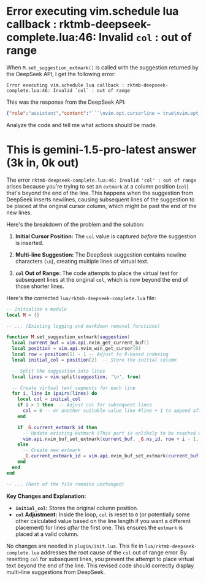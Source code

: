 # Error executing vim.schedule lua callback : rktmb-deepseek-complete.lua:46: Invalid `col` : out of range

When `M.set_suggestion_extmark()` is called with the suggestion returned by the DeepSeek API, I get the following error:

```
Error executing vim.schedule lua callback : rktmb-deepseek-complete.lua:46: Invalid `col` : out of range
```

This was the response from the DeepSeek API:

```json
{"role":"assistant","content":"```\nvim.opt.cursorline = true\nvim.opt.cursorcolumn = true\n```"}
```

Analyze the code and tell me what actions should be made.



# This is gemini-1.5-pro-latest answer (3k in, 0k out)

The error `rktmb-deepseek-complete.lua:46: Invalid 'col' : out of range` arises because you're trying to set an `extmark` at a column position (`col`) that's beyond the end of the line.  This happens when the suggestion from DeepSeek inserts newlines, causing subsequent lines of the suggestion to be placed at the original cursor column, which might be past the end of the new lines.

Here's the breakdown of the problem and the solution:

1. **Initial Cursor Position:** The `col` value is captured *before* the suggestion is inserted.

2. **Multi-line Suggestion:** The DeepSeek suggestion contains newline characters (`\n`), creating multiple lines of virtual text.

3. **`col` Out of Range:**  The code attempts to place the virtual text for subsequent lines at the original `col`, which is now beyond the end of those shorter lines.

Here's the corrected `lua/rktmb-deepseek-complete.lua` file:

```lua
-- Initialize a module
local M = {}

-- ... (Existing logging and markdown removal functions)

function M.set_suggestion_extmark(suggestion)
  local current_buf = vim.api.nvim_get_current_buf()
  local position = vim.api.nvim_win_get_cursor(0)
  local row = position[1] - 1 -- Adjust to 0-based indexing
  local initial_col = position[2]  -- Store the initial column

  -- Split the suggestion into lines
  local lines = vim.split(suggestion, '\n', true)

  -- Create virtual text segments for each line
  for i, line in ipairs(lines) do
    local col = initial_col
    if i > 1 then  -- Adjust col for subsequent lines
      col = 0 -- or another suitable value like #line + 1 to append after the line
    end

    if _G.current_extmark_id then
      -- Update existing extmark (This part is unlikely to be reached with multi-line suggestions)
      vim.api.nvim_buf_set_extmark(current_buf, _G.ns_id, row + i - 1, col, {virt_text = {{line, "Comment"}}})
    else
      -- Create new extmark
      _G.current_extmark_id = vim.api.nvim_buf_set_extmark(current_buf, _G.ns_id, row + i - 1, col, {virt_text = {{line, "Comment"}}})
    end
  end
end

-- ... (Rest of the file remains unchanged)
```

**Key Changes and Explanation:**

* **`initial_col`:** Stores the original column position.
* **`col` Adjustment:** Inside the loop, `col` is reset to `0` (or potentially some other calculated value based on the line length if you want a different placement) for lines *after* the first one. This ensures the `extmark` is placed at a valid column.



No changes are needed in `plugin/init.lua`.  This fix in `lua/rktmb-deepseek-complete.lua` addresses the root cause of the `col` out of range error.  By resetting `col` for subsequent lines, you prevent the attempt to place virtual text beyond the end of the line. This revised code should correctly display multi-line suggestions from DeepSeek.
